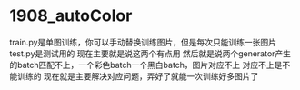 # 1908_autoColor
train.py是单图训练，你可以手动替换训练图片，但是每次只能训练一张图片
test.py是测试用的
现在主要就是说这两个有点用
然后就是说两个generator产生的batch匹配不上，一个彩色batch一个黑白batch，图片对应不上
对应不上是不能训练的
现在就是主要解决对应问题，弄好了就能一次训练好多图片了
